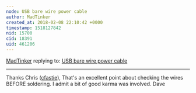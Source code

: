 ```yaml
---
node: USB bare wire power cable
author: MadTinker
created_at: 2018-02-08 22:10:42 +0000
timestamp: 1518127842
nid: 15700
cid: 18391
uid: 461206
---
```




[MadTinker](../profile/MadTinker) replying to: [USB bare wire power cable](../notes/MadTinker/02-08-2018/usb-bare-wire-power-cable)

----
Thanks Chris ([cfastie](/profile/cfastie)), That's an excellent point about checking the wires BEFORE soldering.  I admit a bit of good karma was involved. Dave